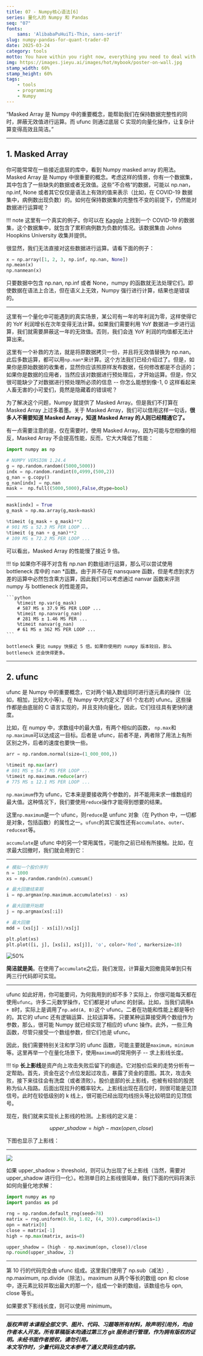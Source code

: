 ```yaml
---
title: 07 - Numpy核心语法[6]
series: 量化人的 Numpy 和 Pandas
seq: "07"
fonts:
    sans: 'AlibabaPuHuiTi-Thin, sans-serif'
slug: numpy-pandas-for-quant-trader-07
date: 2025-03-24
category: tools
motto: You have within you right now, everything you need to deal with whatever the world can throw at you.
img: https://images.jieyu.ai/images/hot/mybook/poster-on-wall.jpg
stamp_width: 60%
stamp_height: 60%
tags: 
    - tools
    - programming
    - Numpy
---
```


“Masked Array 是 Numpy 中的重要概念，能帮助我们在保持数据完整性的同时，屏蔽无效值进行运算。而 ufunc 则通过底层 C 实现的向量化操作，让复杂计算变得高效且简洁。”

---

## 1. Masked Array

你可能常常在一些接近底层的库中，看到 Numpy masked array 的用法。Masked Array 是 Numpy 中很重要的概念。考虑这样的情景，你有一个数据集，其中包含了一些缺失的数据或者无效值。这些”不合格“的数据，可能以 np.nan，np.inf, None 或者其它仅仅是语法上有效的值来表示（比如，在 COVID-19 数据集中，病例数出现负数）的。如何在保持数据集的完整性不变的前提下，仍然能对数据进行运算呢？

!!! note
    这里有一个真实的例子。你可以在 [Kaggle](https://www.kaggle.com/datasets/atilamadai/covid19) 上找到一个 COVID-19 的数据集，这个数据集中，就包含了累积病例数为负数的情况。该数据集由 Johns Hoopkins University 收集并提供。

很显然，我们无法直接对这些数据进行运算。请看下面的例子：

```python
x = np.array([1, 2, 3, np.inf, np.nan, None])
np.mean(x)
np.nanmean(x)
```

只要数据中包含 np.nan, np.inf 或者 None，numpy 的函数就无法处理它们。即使数据在语法上合法，但在语义上无效，Numpy 强行进行计算，结果也是错误的。

---

这里有一个量化中可能遇到的真实场景，某公司有一年的年利润为零，这样使得它的 YoY 利润增长在次年变得无法计算。如果我们需要利用 YoY 数据进一步进行运算，我们就需要屏蔽这一年的无效值。否则，我们会连 YoY 利润的均值都无法计算出来。

这里有一个补救的方法，就是将原数据拷贝一份，并且将无效值替换为 np.nan。此后多数运算，都可以用`np.nan*`来计算。这个方法我们已经介绍过了。但是，如果你是原始数据的收集者，显然你应该照原样发布数据，任何修改都是不合适的；如果你是数据的应用者，当然应该对数据进行预处理后，才开始运算。但是，你又很可能缺少了对数据进行预处理所必须的信息 -- 你怎么能想到像-1, 0 这样看起来人畜无害的小可爱们，竟然是隐藏着的错误呢？

为了解决这个问题，Numpy 就提供了 Masked Array。但是我们不打算在 Masked Array 上过多着墨。关于 Masked Array，我们可以借用这样一句话，**很多人不需要知道 Masked Array，知道 Masked Array 的人则已经精通它了。**

有一点需要注意的是，仅在需要时，使用 Masked Array。因为可能与您相像的相反，Masked Array 不会提高性能，反而，它大大降低了性能：

```python
import numpy as np

# NUMPY VERSION 1.24.4
g = np.random.random((5000,5000))
indx = np.random.randint(0,4999,(500,2))
g_nan = g.copy()
g_nan[indx] = np.nan
mask =  np.full((5000,5000),False,dtype=bool)
```

---

```python
mask[indx] = True
g_mask = np.ma.array(g,mask=mask)

%timeit (g_mask + g_mask)**2
# 901 MS ± 52.3 MS PER LOOP ...
%timeit (g_nan + g_nan)**2
# 109 MS ± 72.2 ΜS PER LOOP ...
```

可以看出，Masked Array 的性能慢了接近 9 倍。

!!! tip
    如果你不得不对含有 np.nan 的数组进行运算，那么可以尝试使用 bottleneck 库中的 nan *函数。由于并不存在 nansquare 函数，但是考虑到求方差的运算中必然包含乘方运算，因此我们可以考虑通过 nanvar 函数来评测 numpy 与 bottleneck 的性能差异。

    ```python
        %timeit np.var(g_mask)
        # 587 MS ± 37.9 MS PER LOOP ...
        %timeit np.nanvar(g_nan)
        # 281 MS ± 1.46 MS PER ...
        %timeit nanvar(g_nan)
        # 61 MS ± 362 ΜS PER LOOP ...
    ```

    bottleneck 要比 numpy 快接近 5 倍。如果你使用的 numpy 版本较旧，那么 bottleneck 还会快得更多。

---



## 2. ufunc
ufunc 是 Numpy 中的重要概念，它对两个输入数组同时进行逐元素的操作（比如，相加，比较大小等）。在 Numpy 中大约定义了 61 个左右的 ufunc。这些操作都是由底层的 C 语言实现的，并且支持向量化，因此，它们往往具有更快的速度。

比如，在 numpy 中，求数组中的最大值，有两个相似的函数， `np.max`和`np.maximum`可以达成这一目标。后者是 ufunc，前者不是，两者除了用法上有所区别之外，后者的速度也要快一些。

```python
arr = np.random.normal(size=(1_000_000,))

%timeit np.max(arr)
# 801 MS ± 54.7 MS PER LOOP ...
%timeit np.maximum.reduce(arr)
# 775 MS ± 12.1 MS PER LOOP ...
```

`np.maximum`作为 ufunc，它本来是要接收两个参数的，并不能用来求一维数组的最大值。这种情况下，我们要使用`reduce`操作才能得到想要的结果。


这里`np.maximum`是一个 ufunc，则`reduce`是 unfunc 对象（在 Python 中，一切都是对象，包括函数）的属性之一。`ufunc`的其它属性还有`accumulate`、`outer`、`reduceat`等。

`accumulate`是 ufunc 中的另一个常用属性，可能你之前已经有所接触。比如，在求最大回撤时，我们就会用到它：

---

```python
# 模拟一个股价序列
n = 1000
xs = np.random.randn(n).cumsum()

# 最大回撤结束期
i = np.argmax(np.maximum.accumulate(xs) - xs) 

# 最大回撤开始期
j = np.argmax(xs[:i]) 

# 最大回撤
mdd = (xs[j] - xs[i])/xs[j]

plt.plot(xs)
plt.plot([i, j], [xs[i], xs[j]], 'o', color='Red', markersize=10)
```

![50%](https://images.jieyu.ai/images/2024/05/max-drawdown.jpg)

**简洁就是美**。在使用了`accumulate`之后，我们发现，计算最大回撤竟简单到只有两三行代码即可实现。

---

ufunc 如此好用，你可能要问，为何我用到的却不多？实际上，你很可能每天都在使用`ufunc`。许多二元数学操作，它们都是对 ufunc 的封装。比如，当我们调用`A + B`时，实际上是调用了`np.add(A, B)`这个 ufunc。二者在功能和性能上都是等价的。其它的 ufunc 还有逻辑运算、比较运算等。只要某种运算接受两个数组作为参数，那么，很可能 Numpy 就已经实现了相应的 ufunc 操作。此外，一些三角函数，尽管只接受一个数组参数，但它们也是 ufunc。

因此，我们需要特别关注和学习的 ufunc 函数，可能主要就是`maximum`，`minimum`等。这里再举一个在量化场景下，使用`maximum`的常用例子 -- 求上影线长度。

!!! tip
    **长上影线**是资产向上攻击失败后留下的痕迹。它对股价后来的走势分析有一定帮助。首先，资金在这个点位发起过攻击，暴露了资金的意图。其次，攻击失败，接下来往往会有洗盘（或者溃败）。股价底部的长上影线，也被有经验的股民称为仙人指路。后面出现拉升的概率较大。上影线出现在高位时，则很可能是见顶信号。此时在较低级别的 k 线上，很可能已经出现均线拐头等比较明显的见顶信号。

现在，我们就来实现长上影线的检测。上影线的定义是：

$$
upper\_shadow = high - max(open, close)
$$

下图也显示了上影线：

---

![](https://images.jieyu.ai/images/2024/05/candle-stick-parts.jpg)

如果 upper_shadow > threshold，则可认为出现了长上影线（当然，需要对 upper_shadow 进行归一化）。检测单日的上影线很简单，我们下面的代码将演示如何向量化地求解：

```python
import numpy as np
import pandas as pd

rng = np.random.default_rng(seed=78)
matrix = rng.uniform(0.98, 1.02, (4, 30)).cumprod(axis=1)
opn = matrix[0]
close = matrix[-1]
high = np.max(matrix, axis=0)

upper_shadow = (high - np.maximum(opn, close))/close
np.round(upper_shadow, 2)
```

<!--这里我们使用了 randomstate-->
<!--uniform 是生成均匀分布-->
---

第 10 行的代码完全由 ufunc 组成。这里我们使用了 np.sub（减法）, np.maximum, np.divide（除法）。maximum 从两个等长的数组 opn 和 close 中，逐元素比较并取出最大的那一个，组成一个新的数组，该数组也与 opn, close 等长。

如果要求下影线长度，则可以使用 minimum。

---
***版权声明
本课程全部文字、图片、代码、习题等所有材料，除声明引用外，均由作者本人开发。所有草稿版本均通过第三方 git 服务进行管理，作为拥有版权的证明。未经书面作者授权，请勿引用。<br>本文写作时，少量代码及文本参考了通义灵码生成内容。***

[^闰秒]: https://zh.wikipedia.org/wiki/%E9%97%B0%E7%A7%92
